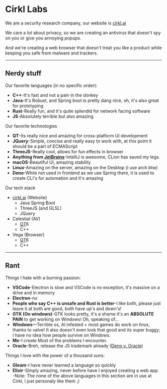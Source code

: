 # Cirkl Labs

We are a security research company, our website is [cirkl.ai](https://cirkl.ai)

We care a *lot* about privacy, so we are creating an antivirus that doesn't spy on you
or give you annoying popups.

And we're creating a web browser that doesn't treat you like a product
while keeping you safe from malware and trackers.

---
## Nerdy stuff
Our favorite languages (in no specific order):
- **C++**-It's fast and not a pain in the donkey
- **Java**-It's Robust, and Spring boot is pretty dang nice, oh, it's also great for prototyping
- **Rust**-Really fun, and it's quite splendid for network facing software
- **JS**-Absolutely terrible but also amazing

Our favorite technologies
- **QT**-Its really nice and amazing for cross-platform UI development
- **JQuery**-Simple, concise and really easy to work with, at this point it should be a part of ECMAScript
- **ThreeJS**-Really cool, allows for fun effects in browser
- **Anything from [JetBrains](https://jetbrains.com)**-IntelliJ is awesome, CLion has saved my legs.
- **macOS**-Beautiful UI, amazing stability
- **Linux**-Amazing on the server, amazing on the Desktop (i use arch btw)
- **Deno**-While not used in frontend as we use Spring there, it is used to create CLI's for automation and it's amazing

Our tech stack
- [cirkl.ai](https://cirkl.ai) (Website)
    - Java Spring Boot
    - ThreeJS (and GLSL)
    - JQuery
- Celestial (AV)
    - [QT](https://qt.io)6
    - C++
- Vega (Browser)
    - [QT](https://qt.io)6
    - C++

---
## Rant

Things I hate with a burning passion:
- **VSCode**-Electron is slow and VSCode is no exception, it's massive on a drive and in memory
- **Electron**-no
- **People who say C++ is unsafe and Rust is better**-I like both, please just leave it at both are good, both have up's and down's!
- **GTK (On windows)**-GTK looks pretty, it's a shame it's an **ABSOLUTE PAIN** to get working on Windows! Oh, speaking of...
- **Windows**—Terrible os, AI infested + most games do work on linux, thanks to valve! It also doesn't even look that good and
its super buggy; I have no idea how people survive on Windows.
- **Me**-I create Most of the problems I encounter.
- **Oracle**-Breh, release the JS trademark already ([Deno v. Oracle](https://deno.com/blog/deno-v-oracle))

Things I love with the power of a thousand suns:
- **Gleam**-I have never learned a language so quickly
- **Elixir**-Simply amazing, never before have I enjoyed creating a web app.
    -Note: The none of the above languages in this section are in use at Cirkl, I just personaly like them ;)
